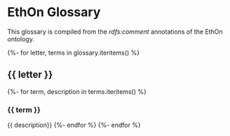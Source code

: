 # EthOn Glossary
This glossary is compiled from the _rdfs:comment_ annotations of the EthOn ontology.

{%- for letter, terms in glossary.iteritems() %}
## {{ letter }}
{%- for term, description in terms.iteritems() %}
### {{ term }}
{{ description}}
{%- endfor %}
{%- endfor %}